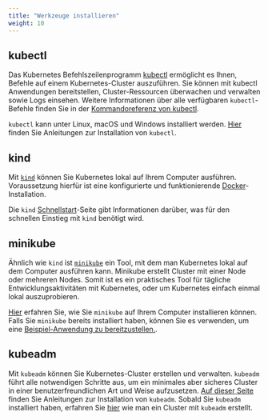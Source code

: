```yaml
---
title: "Werkzeuge installieren"
weight: 10
---
```


## kubectl

Das Kubernetes Befehlszeilenprogramm [kubectl](/docs/user-guide/kubectl/) ermöglicht es Ihnen, Befehle auf einem Kubernetes-Cluster auszuführen. Sie können mit kubectl Anwendungen bereitstellen, Cluster-Ressourcen überwachen und verwalten sowie Logs einsehen.
Weitere Informationen über alle verfügbaren `kubectl`-Befehle finden Sie in der [Kommandoreferenz von kubectl](/docs/reference/kubectl/).

`kubectl` kann unter Linux, macOS und Windows installiert werden. [Hier](install-kubectl) finden Sie Anleitungen zur Installation von `kubectl`.

## kind
Mit [`kind`](https://kind.sigs.k8s.io/) können Sie Kubernetes lokal auf Ihrem Computer ausführen. Voraussetzung hierfür ist eine konfigurierte und funktionierende [Docker](https://docs.docker.com/get-docker/)-Installation.

Die `kind` [Schnellstart](https://kind.sigs.k8s.io/docs/user/quick-start/)-Seite gibt Informationen darüber, was für den schnellen Einstieg mit `kind` benötigt wird.

## minikube
Ähnlich wie `kind` ist [`minikube`](https://minikube.sigs.k8s.io/) ein Tool, mit dem man Kubernetes lokal auf dem Computer ausführen kann. Minikube erstellt Cluster mit einer Node oder mehreren Nodes. Somit ist es ein praktisches Tool für tägliche Entwicklungsaktivitäten mit Kubernetes, oder um Kubernetes einfach einmal lokal auszuprobieren. 

[Hier](/install-minikube) erfahren Sie, wie Sie `minikube` auf Ihrem Computer installieren können.
Falls Sie `minikube` bereits installiert haben, können Sie es verwenden, um eine [Beispiel-Anwendung zu bereitzustellen.](/docs/tutorials/hello-minikube/).

## kubeadm
Mit `kubeadm` können Sie Kubernetes-Cluster erstellen und verwalten. `kubeadm` führt alle notwendigen Schritte aus, um ein minimales aber sicheres Cluster in einer benutzerfreundlichen Art und Weise aufzusetzen.
[Auf dieser Seite](/docs/setup/production-environment/tools/kubeadm/install-kubeadm/) finden Sie Anleitungen zur Installation von `kubeadm`.
Sobald Sie `kubeadm` installiert haben, erfahren Sie [hier](/docs/setup/production-environment/tools/kubeadm/create-cluster-kubeadm/) wie man ein Cluster mit `kubeadm` erstellt.